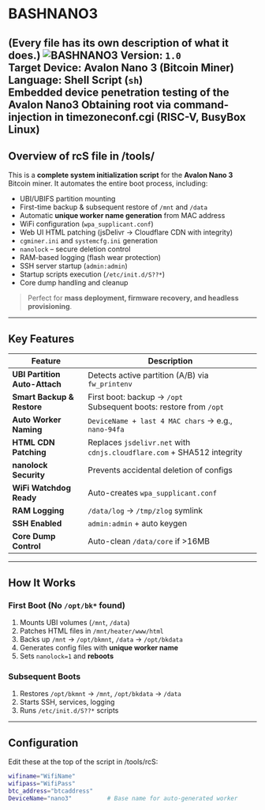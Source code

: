 # BASHNANO3
(Every file has its own description of what it does.)
![BASHNANO3](https://i.imgur.com/PeFJxyi.png)
**Version:** `1.0`  
**Target Device:** Avalon Nano 3 (Bitcoin Miner)  
**Language:** Shell Script (`sh`)  
**Embedded device penetration testing of the Avalon Nano3 Obtaining root via command-injection in timezoneconf.cgi (RISC-V, BusyBox Linux)**
---

## Overview of rcS file in /tools/

This is a **complete system initialization script** for the **Avalon Nano 3** Bitcoin miner. It automates the entire boot process, including:

- UBI/UBIFS partition mounting
- First-time backup & subsequent restore of `/mnt` and `/data`
- Automatic **unique worker name generation** from MAC address
- WiFi configuration (`wpa_supplicant.conf`)
- Web UI HTML patching (jsDelivr → Cloudflare CDN with integrity)
- `cgminer.ini` and `systemcfg.ini` generation
- `nanolock` – secure deletion control
- RAM-based logging (flash wear protection)
- SSH server startup (`admin:admin`)
- Startup scripts execution (`/etc/init.d/S??*`)
- Core dump handling and cleanup

> Perfect for **mass deployment, firmware recovery, and headless provisioning**.

---

## Key Features

| Feature | Description |
|--------|-----------|
| **UBI Partition Auto-Attach** | Detects active partition (A/B) via `fw_printenv` |
| **Smart Backup & Restore** | First boot: backup → `/opt`<br>Subsequent boots: restore from `/opt` |
| **Auto Worker Naming** | `DeviceName + last 4 MAC chars` → e.g., `nano-94fa` |
| **HTML CDN Patching** | Replaces `jsdelivr.net` with `cdnjs.cloudflare.com` + SHA512 integrity |
| **nanolock Security** | Prevents accidental deletion of configs |
| **WiFi Watchdog Ready** | Auto-creates `wpa_supplicant.conf` |
| **RAM Logging** | `/data/log` → `/tmp/zlog` symlink |
| **SSH Enabled** | `admin:admin` + auto keygen |
| **Core Dump Control** | Auto-clean `/data/core` if >16MB |

---

## How It Works

### First Boot (No `/opt/bk*` found)
1. Mounts UBI volumes (`/mnt`, `/data`)
2. Patches HTML files in `/mnt/heater/www/html`
3. Backs up `/mnt` → `/opt/bkmnt`, `/data` → `/opt/bkdata`
4. Generates config files with **unique worker name**
5. Sets `nanolock=1` and **reboots**

### Subsequent Boots
1. Restores `/opt/bkmnt` → `/mnt`, `/opt/bkdata` → `/data`
2. Starts SSH, services, logging
3. Runs `/etc/init.d/S??*` scripts

---

## Configuration

Edit these at the top of the script in /tools/rcS:

```sh
wifiname="WifiName"
wifipass="WifiPass"
btc_address="btcaddress"
DeviceName="nano3"          # Base name for auto-generated worker
